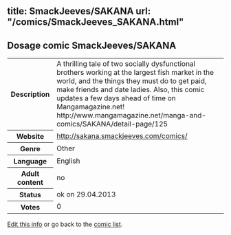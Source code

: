 title: SmackJeeves/SAKANA
url: "/comics/SmackJeeves_SAKANA.html"
---
Dosage comic SmackJeeves/SAKANA
-----------------------------------------

<p id="msg"></p>
<script type="text/javascript">
if (window.location.search === '?edit_info_mail=sent_ok') {
  var elem = document.getElementById("msg");
  elem.innerHTML = 'Edited information sucessfully sent for review, which is usually done daily. Thanks!';
  elem.className = 'ok';
}
</script>
<table class="comicinfo">
<tr>
<th>Description</th><td>A thrilling tale of two socially dysfunctional brothers working at the largest fish market in the world, and the things they must do to get paid, make friends and date ladies. Also, this comic updates a few days ahead of time on Mangamagazine.net! http://www.mangamagazine.net/manga-and-comics/SAKANA/detail-page/125</td>
</tr>
<tr>
<th>Website</th><td><a href="http://sakana.smackjeeves.com/comics/">http://sakana.smackjeeves.com/comics/</a></td>
</tr>
<tr>
<th>Genre</th><td>Other</td>
</tr>
<tr>
<th>Language</th><td>English</td>
</tr>
<tr>
<th>Adult content</th><td>no</td>
</tr>
<tr>
<th>Status</th><td>ok on 29.04.2013</td>
</tr>
<tr>
<th>Votes</th><td>0</td>
</tr>
</table>

[Edit this info](SmackJeeves_SAKANA_edit.html) or go back to the [comic list](../comic-index.html).
